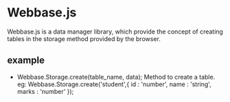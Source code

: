 Webbase.js
==========

Webbase.js is a data manager library, which provide the concept of creating tables in the storage method provided by the browser.

example
-------

* Webbase.Storage.create(table_name, data); Method to create a table.
	eg:
	Webbase.Storage.create('student',{
		id : 'number',
		name : 'string',
		marks : 'number'
	});